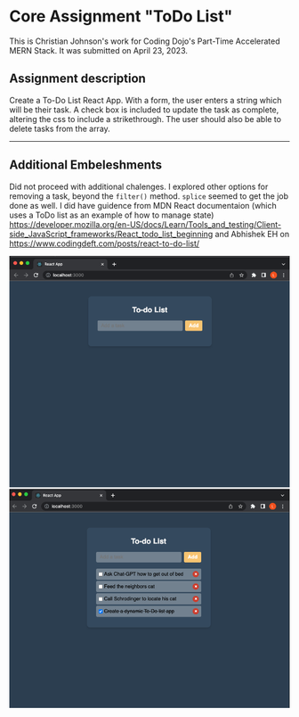 # Core Assignment "ToDo List"

This is Christian Johnson's work for Coding Dojo's Part-Time Accelerated MERN Stack.
It was submitted on April 23, 2023.

## Assignment description

Create a To-Do List React App. With a form, the user enters a string which will be their task. A check box is included to update the task as complete, altering the css to include a strikethrough. The user should also be able to delete tasks from the array.

<hr>

## Additional Embeleshments

Did not proceed with additional chalenges. I explored other options for removing a task, beyond the `filter()` method. `splice` seemed to get the job done as well. I did have guidence from MDN React documentaion (which uses a ToDo list as an example of how to manage state) https://developer.mozilla.org/en-US/docs/Learn/Tools_and_testing/Client-side_JavaScript_frameworks/React_todo_list_beginning and Abhishek EH on https://www.codingdeft.com/posts/react-to-do-list/

![empty task app](src/images/todo-list-1.png)
![tasks in task app](src/images/todo-list-2.png)
